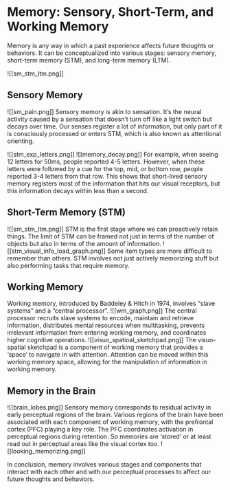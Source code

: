 # Memory: Sensory, Short-Term, and Working Memory

Memory is any way in which a past experience affects future thoughts or behaviors. It can be conceptualized into various stages: sensory memory, short-term memory (STM), and long-term memory (LTM).

![[sm_stm_ltm.png]]

## Sensory Memory
![[sm_pain.png]]
Sensory memory is akin to sensation. It’s the neural activity caused by a sensation that doesn’t turn off like a light switch but decays over time. Our senses register a lot of information, but only part of it is consciously processed or enters STM, which is also known as attentional orienting.

![[stm_exp_letters.png]]
![[memory_decay.png]]
For example, when seeing 12 letters for 50ms, people reported 4-5 letters. However, when these letters were followed by a cue for the top, mid, or bottom row, people reported 3-4 letters from that row. This shows that short-lived sensory memory registers most of the information that hits our visual receptors, but this information decays within less than a second.

## Short-Term Memory (STM)
![[sm_stm_ltm.png]]
STM is the first stage where we can proactively retain things. The limit of STM can be framed not just in terms of the number of objects but also in terms of the amount of information. 
![[stm_visual_info_load_graph.png]]
Some item types are more difficult to remember than others. STM involves not just actively memorizing stuff but also performing tasks that require memory.

## Working Memory
Working memory, introduced by Baddeley & Hitch in 1974, involves “slave systems” and a “central processor”. 
![[wm_graph.png]]
The central processor recruits slave systems to encode, maintain and retrieve information, distributes mental resources when multitasking, prevents irrelevant information from entering working memory, and coordinates higher cognitive operations.
![[visuo_spatioal_sketchpad.png]]
The visuo-spatial sketchpad is a component of working memory that provides a ‘space’ to navigate in with attention. Attention can be moved within this working memory space, allowing for the manipulation of information in working memory.

## Memory in the Brain
![[brain_lobes.png]]
Sensory memory corresponds to residual activity in early perceptual regions of the brain. Various regions of the brain have been associated with each component of working memory, with the prefrontal cortex (PFC) playing a key role. The PFC coordinates activation in perceptual regions during retention. So memories are ‘stored’ or at least read out in perceptual areas like the visual cortex too.
![[looking_memorizing.png]]

In conclusion, memory involves various stages and components that interact with each other and with our perceptual processes to affect our future thoughts and behaviors.